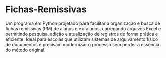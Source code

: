 # Fichas-Remissivas
Um programa em Python projetado para facilitar a organização e busca de fichas remissivas (RM) de alunos e ex-alunos, carregando arquivos Excel e permitindo pesquisa, adição e atualização de registros de forma prática e eficiente. Ideal para escolas que utilizam sistemas de arquivamento físico de documentos e precisam modernizar o processo sem perder a essência do método original.
